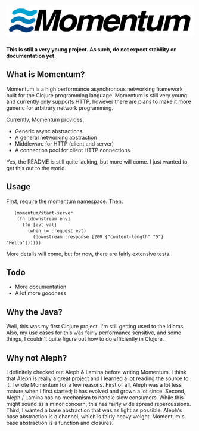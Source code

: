 ![Momentum](https://github.com/tarcieri/momentum/raw/master/logo.png)
===========
__This is still a very young project. As such, do not expect stability
or documentation yet.__

## What is Momentum?

Momentum is a high performance asynchronous networking framework built for the Clojure programming language. Momentum is still very young and currently only supports HTTP, however there are plans to make it more generic for arbitrary network programming.

Currently, Momentum provides:
  * Generic async abstractions
  * A general networking abstraction
  * Middleware for HTTP (client and server)
  * A connection pool for client HTTP connections.

Yes, the README is still quite lacking, but more will come. I just wanted to get this out to the world.

## Usage

First, require the momentum namespace. Then:

       (momentum/start-server
        (fn [downstream env]
          (fn [evt val]
            (when (= :request evt)
              (downstream :response [200 {"content-length" "5"} "Hello"])))))

More details will come, but for now, there are fairly extensive tests.

## Todo

* More documentation
* A lot more goodness

## Why the Java?

Well, this was my first Clojure project. I'm still getting used to the idioms. Also, my use cases for this was fairly performance sensitive, and some things, I couldn't quite figure out how to do efficiently in Clojure.

## Why not Aleph?

 I definitely checked out Aleph & Lamina before writing Momentum. I think that Aleph is really a great project and I learned a lot reading the source to it. I wrote Momentum for a few reasons. First of all, Aleph was a lot less mature when I first started; it has evolved and grown a lot since. Second, Aleph / Lamina has no mechanism to handle slow consumers. While this might sound as a minor concern, this has fairly wide spread repercussions. Third, I wanted a base abstraction that was  as light as possible. Aleph's base abstraction is a channel, which is fairly heavy weight. Momentum's base abstraction is a function and closures.
